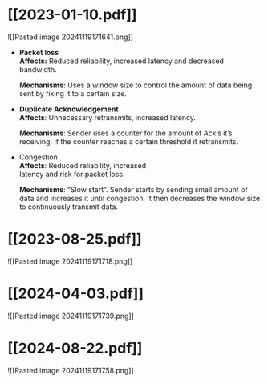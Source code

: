 # [[2023-01-10.pdf]]
![[Pasted image 20241119171641.png]]
- **Packet loss**  
	**Affects:** Reduced reliability, increased latency and decreased bandwidth.  
	
	**Mechanisms:** Uses a window size to control the amount of data being sent by fixing it to a certain size.

- **Duplicate Acknowledgement**  
	**Affects**: Unnecessary retransmits, increased latency.  
	
	**Mechanisms**: Sender uses a counter for the amount of Ack’s it’s receiving. If the counter reaches a certain threshold it retransmits.

- Congestion  
	**Affects**: Reduced reliability, increased  
	latency and risk for packet loss.  
	
	**Mechanisms**: “Slow start”. Sender starts by sending small amount of data and increases it until congestion. It then decreases the window size to continuously transmit data.
# [[2023-08-25.pdf]]
![[Pasted image 20241119171718.png]]

# [[2024-04-03.pdf]]
![[Pasted image 20241119171739.png]]

# [[2024-08-22.pdf]]
![[Pasted image 20241119171758.png]]
